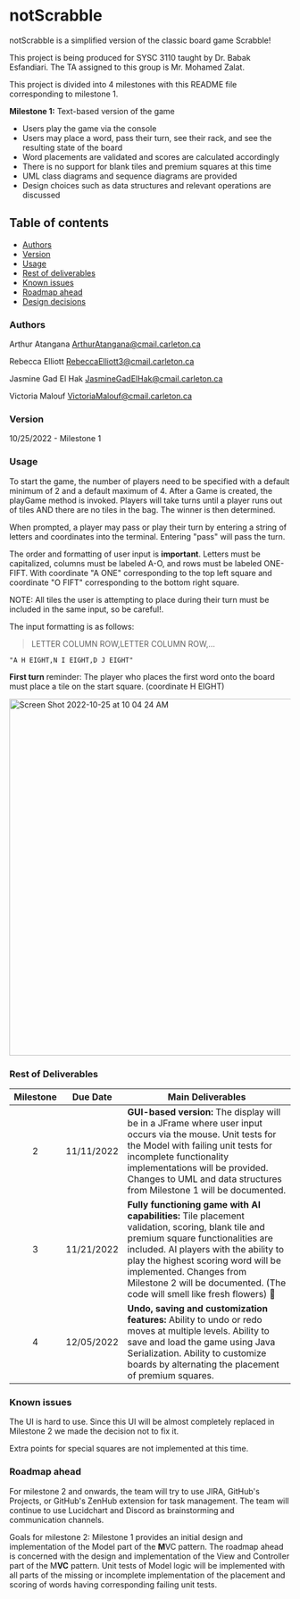 # notScrabble

notScrabble is a simplified version of the classic board game Scrabble! 

This project is being produced for SYSC 3110 taught by Dr. Babak Esfandiari. The TA assigned to this group is Mr. Mohamed Zalat. 

This project is divided into 4 milestones with this README file corresponding to milestone 1.

**Milestone 1:** Text-based version of the game
- Users play the game via the console
- Users may place a word, pass their turn, see their rack, and see the resulting state of the board
- Word placements are validated and scores are calculated accordingly
- There is no support for blank tiles and premium squares at this time
- UML class diagrams and sequence diagrams are provided
- Design choices such as data structures and relevant operations are discussed

## Table of contents

<!--ts-->
   * [Authors](#authors)
   * [Version](#version)
   * [Usage](#usage)
   * [Rest of deliverables](#rest-of-deliverables)
   * [Known issues](#known-issues)
   * [Roadmap ahead](#roadmap-ahead)
   * [Design decisions](#design-decisions)
<!--te-->

### Authors   

Arthur Atangana ArthurAtangana@cmail.carleton.ca

Rebecca Elliott RebeccaElliott3@cmail.carleton.ca

Jasmine Gad El Hak JasmineGadElHak@cmail.carleton.ca

Victoria Malouf VictoriaMalouf@cmail.carleton.ca

### Version 

10/25/2022 - Milestone 1 

### Usage 

To start the game, the number of players need to be specified with a default minimum of 2 and a default maximum of 4.
After a Game is created, the playGame method is invoked. Players will take turns until a player runs out of tiles AND there are no tiles in the bag. The winner is then determined. 

When prompted, a player may pass or play their turn by entering a string of letters and coordinates into the terminal. Entering "pass" will pass the turn.

The order and formatting of user input is **important**. Letters must be capitalized, columns must be labeled A-O, and rows must be labeled ONE-FIFT. With coordinate "A ONE" corresponding to the top left square and coordinate "O FIFT" corresponding to the bottom right square. 

NOTE: All tiles the user is attempting to place during their turn must be included in the same input, so be careful!.

The input formatting is as follows: 
> LETTER COLUMN ROW,LETTER COLUMN ROW,...                           

    "A H EIGHT,N I EIGHT,D J EIGHT"
    
 **First turn** reminder: The player who places the first word onto the board must place a tile on the start square. (coordinate H EIGHT) 

<img width="639" alt="Screen Shot 2022-10-25 at 10 04 24 AM" src="https://user-images.githubusercontent.com/84146479/197795120-00438956-c3fc-4f35-a596-05640f70e335.png">

### Rest of Deliverables

| Milestone | Due Date | Main Deliverables |
|:-------:|----------|-------------------------------------------------------|
| 2 | 11/11/2022 | **GUI-based version:** The display will be in a JFrame where user input occurs via the mouse. Unit tests for the Model with failing unit tests for incomplete functionality implementations will be provided. Changes to UML and data structures from Milestone 1 will be documented.|
| 3 | 11/21/2022 | **Fully functioning game with AI capabilities:** Tile placement validation, scoring, blank tile and premium square functionalities are included. AI players with the ability to play the highest scoring word will be implemented. Changes from Milestone 2 will be documented. (The code will smell like fresh flowers) 🌻 
| 4 | 12/05/2022 | **Undo, saving and customization features:** Ability to undo or redo moves at multiple levels. Ability to save and load the game using Java Serialization. Ability to customize boards by alternating the placement of premium squares. |

### Known issues

The UI is hard to use. 
Since this UI will be almost completely replaced in Milestone 2 we made the decision not to fix it.

Extra points for special squares are not implemented at this time.


### Roadmap ahead

For milestone 2 and onwards, the team will try to use JIRA, GitHub's Projects, or GitHub's ZenHub extension for task management. The team will continue to use Lucidchart and Discord as brainstorming and communication channels. 

Goals for milestone 2:
Milestone 1 provides an initial design and implementation of the Model part of the **M**VC pattern. The roadmap ahead is concerned with the design and implementation of the View and Controller part of the M**VC** pattern. Unit tests of Model logic will be implemented with all parts of the missing or incomplete implementation of the placement and scoring of words having corresponding failing unit tests. 
